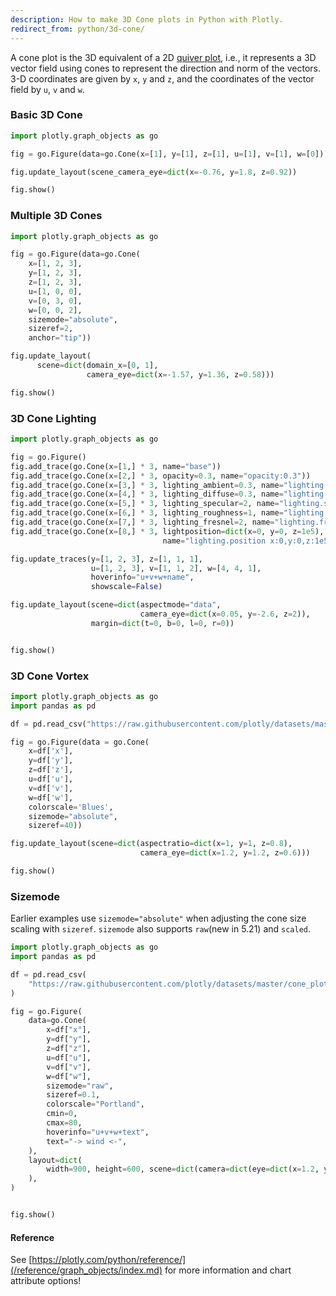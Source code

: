 ```yaml
---
description: How to make 3D Cone plots in Python with Plotly.
redirect_from: python/3d-cone/
---
```

A cone plot is the 3D equivalent of a 2D [quiver plot](quiver-plots.md), i.e., it represents a 3D vector field using cones to represent the direction and norm of the vectors. 3-D coordinates are given by `x`, `y` and `z`, and the coordinates of the vector field by `u`, `v` and `w`.

### Basic 3D Cone


```python
import plotly.graph_objects as go

fig = go.Figure(data=go.Cone(x=[1], y=[1], z=[1], u=[1], v=[1], w=[0]))

fig.update_layout(scene_camera_eye=dict(x=-0.76, y=1.8, z=0.92))

fig.show()
```

### Multiple 3D Cones

```python
import plotly.graph_objects as go

fig = go.Figure(data=go.Cone(
    x=[1, 2, 3],
    y=[1, 2, 3],
    z=[1, 2, 3],
    u=[1, 0, 0],
    v=[0, 3, 0],
    w=[0, 0, 2],
    sizemode="absolute",
    sizeref=2,
    anchor="tip"))

fig.update_layout(
      scene=dict(domain_x=[0, 1],
                 camera_eye=dict(x=-1.57, y=1.36, z=0.58)))

fig.show()
```

### 3D Cone Lighting

```python
import plotly.graph_objects as go

fig = go.Figure()
fig.add_trace(go.Cone(x=[1,] * 3, name="base"))
fig.add_trace(go.Cone(x=[2,] * 3, opacity=0.3, name="opacity:0.3"))
fig.add_trace(go.Cone(x=[3,] * 3, lighting_ambient=0.3, name="lighting.ambient:0.3"))
fig.add_trace(go.Cone(x=[4,] * 3, lighting_diffuse=0.3, name="lighting.diffuse:0.3"))
fig.add_trace(go.Cone(x=[5,] * 3, lighting_specular=2, name="lighting.specular:2"))
fig.add_trace(go.Cone(x=[6,] * 3, lighting_roughness=1, name="lighting.roughness:1"))
fig.add_trace(go.Cone(x=[7,] * 3, lighting_fresnel=2, name="lighting.fresnel:2"))
fig.add_trace(go.Cone(x=[8,] * 3, lightposition=dict(x=0, y=0, z=1e5),
                                  name="lighting.position x:0,y:0,z:1e5"))

fig.update_traces(y=[1, 2, 3], z=[1, 1, 1],
                  u=[1, 2, 3], v=[1, 1, 2], w=[4, 4, 1],
                  hoverinfo="u+v+w+name",
                  showscale=False)

fig.update_layout(scene=dict(aspectmode="data",
                             camera_eye=dict(x=0.05, y=-2.6, z=2)),
                  margin=dict(t=0, b=0, l=0, r=0))


fig.show()
```

### 3D Cone Vortex

```python
import plotly.graph_objects as go
import pandas as pd

df = pd.read_csv("https://raw.githubusercontent.com/plotly/datasets/master/vortex.csv")

fig = go.Figure(data = go.Cone(
    x=df['x'],
    y=df['y'],
    z=df['z'],
    u=df['u'],
    v=df['v'],
    w=df['w'],
    colorscale='Blues',
    sizemode="absolute",
    sizeref=40))

fig.update_layout(scene=dict(aspectratio=dict(x=1, y=1, z=0.8),
                             camera_eye=dict(x=1.2, y=1.2, z=0.6)))

fig.show()
```

### Sizemode

Earlier examples use `sizemode="absolute"` when adjusting the cone size scaling with `sizeref`. `sizemode` also supports `raw`(new in 5.21) and `scaled`.

```python
import plotly.graph_objects as go
import pandas as pd

df = pd.read_csv(
    "https://raw.githubusercontent.com/plotly/datasets/master/cone_plot_data.csv"
)

fig = go.Figure(
    data=go.Cone(
        x=df["x"],
        y=df["y"],
        z=df["z"],
        u=df["u"],
        v=df["v"],
        w=df["w"],
        sizemode="raw",
        sizeref=0.1,
        colorscale="Portland",
        cmin=0,
        cmax=80,
        hoverinfo="u+v+w+text",
        text="-> wind <-",
    ),
    layout=dict(
        width=900, height=600, scene=dict(camera=dict(eye=dict(x=1.2, y=0, z=0.6)))
    ),
)


fig.show()

```

#### Reference
See [https://plotly.com/python/reference/](/reference/graph_objects/index.md) for more information and chart attribute options!
